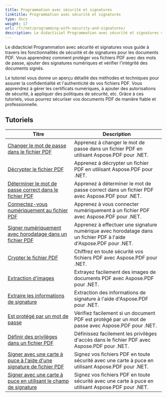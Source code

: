 ```yaml
---
title: Programmation avec sécurité et signatures
linktitle: Programmation avec sécurité et signatures
type: docs
weight: 17
url: /fr/net/programming-with-security-and-signatures/
description: Le didacticiel Programmation avec sécurité et signatures vous apprend à sécuriser et à signer vos documents PDF, en garantissant la confidentialité et l'authenticité.
---
```

Le didacticiel Programmation avec sécurité et signatures vous guide à travers les fonctionnalités de sécurité et de signatures pour les documents PDF. Vous apprendrez comment protéger vos fichiers PDF avec des mots de passe, ajouter des signatures numériques et vérifier l'intégrité des documents signés.

Le tutoriel vous donne un aperçu détaillé des méthodes et techniques pour assurer la confidentialité et l'authenticité de vos fichiers PDF. Vous apprendrez à gérer les certificats numériques, à ajouter des autorisations de sécurité, à appliquer des politiques de sécurité, etc. Grâce à ces tutoriels, vous pourrez sécuriser vos documents PDF de manière fiable et professionnelle.

## Tutoriels
| Titre | Description |
| --- | --- | 
| [Changer le mot de passe dans le fichier PDF](./change-password/) | Apprenez à changer le mot de passe dans un fichier PDF en utilisant Aspose.PDF pour .NET. |  
| [Décrypter le fichier PDF](./decrypt/) | Apprenez à décrypter un fichier PDF en utilisant Aspose.PDF pour .NET. |  
| [Déterminer le mot de passe correct dans le fichier PDF](./determine-correct-password/) | Apprenez à déterminer le mot de passe correct dans un fichier PDF avec Aspose.PDF pour .NET. |  
| [Connectez-vous numériquement au fichier PDF](./digitally-sign/) | Apprenez à vous connecter numériquement à un fichier PDF avec Aspose.PDF pour .NET. |  
| [Signer numériquement avec horodatage dans un fichier PDF](./digitally-sign-with-time-stamp/) | Apprenez à effectuer une signature numérique avec horodatage dans un fichier PDF à l'aide d'Aspose.PDF pour .NET. |  
| [Crypter le fichier PDF](./encrypt/) | Chiffrez en toute sécurité vos fichiers PDF avec Aspose.PDF pour .NET. |  
| [Extraction d'images](./extracting-image/) | Extrayez facilement des images de documents PDF avec Aspose.PDF pour .NET. |  
| [Extraire les informations de signature](./extract-signature-info/) | Extraction des informations de signature à l'aide d'Aspose.PDF pour .NET. |  
| [Est protégé par un mot de passe](./is-password-protected/) | Vérifiez facilement si un document PDF est protégé par un mot de passe avec Aspose.PDF pour .NET. |  
| [Définir des privilèges dans un fichier PDF](./set-privileges/) | Définissez facilement les privilèges d'accès dans le fichier PDF avec Aspose.PDF pour .NET. |  
| [Signer avec une carte à puce à l'aide d'une signature de fichier PDF](./sign-with-smart-card-using-pdf-file-signature/) | Signez vos fichiers PDF en toute sécurité avec une carte à puce en utilisant Aspose.PDF pour .NET. |  
| [Signer avec une carte à puce en utilisant le champ de signature](./sign-with-smart-card-using-signature-field/) | Signez vos fichiers PDF en toute sécurité avec une carte à puce en utilisant Aspose.PDF pour .NET. |  
